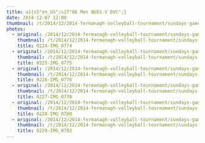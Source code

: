 ```yaml
---
title: a1{s5"en_US";s17"06 Men NUIG V DVC";}
date: 2014-12-07 12:00
thumbnail: /t/2014/12/2014-fermanagh-volleyball-tournament/sundays-games/06-men-NUIG-V-DVC/0224-img_0774.jpg
photos:
  - original: /2014/12/2014-fermanagh-volleyball-tournament/sundays-games/06-men-NUIG-V-DVC/0224-img_0774.jpg
    thumbnail: /t/2014/12/2014-fermanagh-volleyball-tournament/sundays-games/06-men-NUIG-V-DVC/0224-img_0774.jpg
    title: 0224-IMG_0774
  - original: /2014/12/2014-fermanagh-volleyball-tournament/sundays-games/06-men-NUIG-V-DVC/0225-img_0775.jpg
    thumbnail: /t/2014/12/2014-fermanagh-volleyball-tournament/sundays-games/06-men-NUIG-V-DVC/0225-img_0775.jpg
    title: 0225-IMG_0775
  - original: /2014/12/2014-fermanagh-volleyball-tournament/sundays-games/06-men-NUIG-V-DVC/0226-img_0776.jpg
    thumbnail: /t/2014/12/2014-fermanagh-volleyball-tournament/sundays-games/06-men-NUIG-V-DVC/0226-img_0776.jpg
    title: 0226-IMG_0776
  - original: /2014/12/2014-fermanagh-volleyball-tournament/sundays-games/06-men-NUIG-V-DVC/0227-img_0778.jpg
    thumbnail: /t/2014/12/2014-fermanagh-volleyball-tournament/sundays-games/06-men-NUIG-V-DVC/0227-img_0778.jpg
    title: 0227-IMG_0778
  - original: /2014/12/2014-fermanagh-volleyball-tournament/sundays-games/06-men-NUIG-V-DVC/0228-img_0780.jpg
    thumbnail: /t/2014/12/2014-fermanagh-volleyball-tournament/sundays-games/06-men-NUIG-V-DVC/0228-img_0780.jpg
    title: 0228-IMG_0780
  - original: /2014/12/2014-fermanagh-volleyball-tournament/sundays-games/06-men-NUIG-V-DVC/0229-img_0782.jpg
    thumbnail: /t/2014/12/2014-fermanagh-volleyball-tournament/sundays-games/06-men-NUIG-V-DVC/0229-img_0782.jpg
    title: 0229-IMG_0782
---
```

